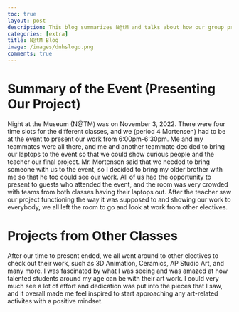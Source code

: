 ```yaml
---
toc: true
layout: post
description: This blog summarizes N@tM and talks about how our group presented our work to fellow students and the teacher. It also goes into a little detail on how we looked at art work from other electives.
categories: [extra]
title: N@tM Blog
image: /images/dnhslogo.png
comments: true
--- 
```


# Summary of the Event (Presenting Our Project)
Night at the Museum (N@TM) was on November 3, 2022. There were four time slots for the different classes, and we (period 4 Mortensen) had to be at the event to present our work from 6:00pm-6:30pm. Me and my teammates were all there, and me and another teammate decided to bring our laptops to the event so that we could show curious people and the teacher our final project. Mr. Mortensen said that we needed to bring someone with us to the event, so I decided to bring my older brother with me so that he too could see our work. All of us had the opportunity to present to guests who attended the event, and the room was very crowded with teams from both classes having their laptops out. After the teacher saw our project functioning the way it was supposed to and showing our work to everybody, we all left the room to go and look at work from other electives.

# Projects from Other Classes
After our time to present ended, we all went around to other electives to check out their work, such as 3D Animation, Ceramics, AP Studio Art, and many more. I was fascinated by what I was seeing and was amazed at how talented students around my age can be with their art work. I could very much see a lot of effort and dedication was put into the pieces that I saw, and it overall made me feel inspired to start approaching any art-related activites with a positive mindset.